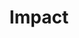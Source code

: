 ---
title: Impact
layout: tag
author_profile: false
taxonomy: Impact
permalink: /detections/impact/
sidebar:
  nav: "detections"
---